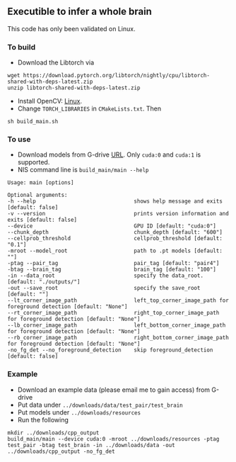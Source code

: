 ## Executible to infer a whole brain

This code has only been validated on Linux.

### To build

 - Download the Libtorch via
```
wget https://download.pytorch.org/libtorch/nightly/cpu/libtorch-shared-with-deps-latest.zip
unzip libtorch-shared-with-deps-latest.zip
```
 - Install OpenCV: [Linux](https://docs.opencv.org/4.x/d7/d9f/tutorial_linux_install.html).
 - Change `TORCH_LIBRARIES` in `CMakeLists.txt`. Then
```
sh build_main.sh
```

### To use

 - Download models from G-drive [URL](https://drive.google.com/drive/folders/12YGRtoW4DHftVyhaGoZMl-xdc02Mj9SB?usp=sharing). Only `cuda:0` and `cuda:1` is supported.
 - NIS command line is `build_main/main --help`
```
Usage: main [options] 

Optional arguments:
-h --help                               shows help message and exits [default: false]
-v --version                            prints version information and exits [default: false]
--device                                GPU ID [default: "cuda:0"]
--chunk_depth                           chunk_depth [default: "600"]
--cellprob_threshold                    cellprob_threshold [default: "0.1"]
-mroot --model_root                     path to .pt models [default: ""]
-ptag --pair_tag                        pair_tag [default: "pair4"]
-btag --brain_tag                       brain_tag [default: "100"]
-in --data_root                         specify the data_root. [default: "./outputs/"]
-out --save_root                        specify the save_root [default: ""]
--lt_corner_image_path                  left_top_corner_image_path for foreground detection [default: "None"]
--rt_corner_image_path                  right_top_corner_image_path for foreground detection [default: "None"]
--lb_corner_image_path                  left_bottom_corner_image_path for foreground detection [default: "None"]
--rb_corner_image_path                  right_bottom_corner_image_path for foreground detection [default: "None"]
-no_fg_det --no_foreground_detection    skip foreground_detection [default: false]
```

### Example
 - Download an example data (please email me to gain access) from G-drive 
 - Put data under `../downloads/data/test_pair/test_brain`
 - Put models under `../downloads/resources`
 - Run the following 
```
mkdir ../downloads/cpp_output
build_main/main --device cuda:0 -mroot ../downloads/resources -ptag test_pair -btag test_brain -in ../downloads/data -out ../downloads/cpp_output -no_fg_det
```
